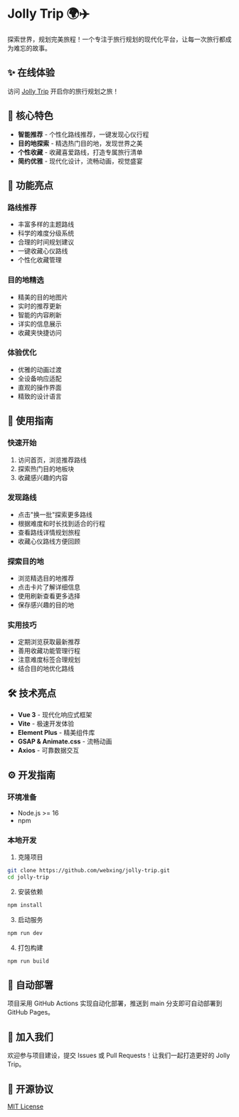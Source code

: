 # Jolly Trip 🌍✈️

探索世界，规划完美旅程！一个专注于旅行规划的现代化平台，让每一次旅行都成为难忘的故事。

## ✨ 在线体验

访问 [Jolly Trip](https://webxing.github.io/jolly-trip/) 开启你的旅行规划之旅！

## 🎯 核心特色

- **智能推荐** - 个性化路线推荐，一键发现心仪行程
- **目的地探索** - 精选热门目的地，发现世界之美
- **个性收藏** - 收藏喜爱路线，打造专属旅行清单
- **简约优雅** - 现代化设计，流畅动画，视觉盛宴

## 🎨 功能亮点

### 路线推荐
- 丰富多样的主题路线
- 科学的难度分级系统
- 合理的时间规划建议
- 一键收藏心仪路线
- 个性化收藏管理

### 目的地精选
- 精美的目的地图片
- 实时的推荐更新
- 智能的内容刷新
- 详实的信息展示
- 收藏夹快捷访问

### 体验优化
- 优雅的动画过渡
- 全设备响应适配
- 直观的操作界面
- 精致的设计语言

## 📱 使用指南

### 快速开始
1. 访问首页，浏览推荐路线
2. 探索热门目的地板块
3. 收藏感兴趣的内容

### 发现路线
- 点击"换一批"探索更多路线
- 根据难度和时长找到适合的行程
- 查看路线详情规划旅程
- 收藏心仪路线方便回顾

### 探索目的地
- 浏览精选目的地推荐
- 点击卡片了解详细信息
- 使用刷新查看更多选择
- 保存感兴趣的目的地

### 实用技巧
- 定期浏览获取最新推荐
- 善用收藏功能管理行程
- 注意难度标签合理规划
- 结合目的地优化路线

## 🛠️ 技术亮点

- **Vue 3** - 现代化响应式框架
- **Vite** - 极速开发体验
- **Element Plus** - 精美组件库
- **GSAP & Animate.css** - 流畅动画
- **Axios** - 可靠数据交互

## ⚙️ 开发指南

### 环境准备
- Node.js >= 16
- npm

### 本地开发

1. 克隆项目
```bash
git clone https://github.com/webxing/jolly-trip.git
cd jolly-trip
```

2. 安装依赖
```bash
npm install
```

3. 启动服务
```bash
npm run dev
```

4. 打包构建
```bash
npm run build
```

## 🚀 自动部署

项目采用 GitHub Actions 实现自动化部署，推送到 main 分支即可自动部署到 GitHub Pages。

## 🤝 加入我们

欢迎参与项目建设，提交 Issues 或 Pull Requests！让我们一起打造更好的 Jolly Trip。

## 📄 开源协议

[MIT License](LICENSE)
